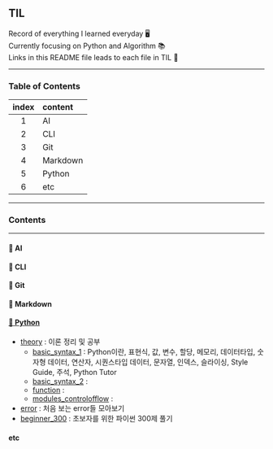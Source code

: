 ## TIL
Record of everything I learned everyday 🖥️   
Currently focusing on Python and Algorithm 📚  
Links in this README file leads to each file in TIL 🔗

---

### Table of Contents

| index | content |
|:-------:|:----------|
|1| AI | 
|2| CLI | 
|3| Git | 
|4| Markdown | 
|5| Python | 
|6| etc | 

---
### Contents
---

#### 📌 AI

#### 📌 CLI

#### 📌 Git

#### 📌 Markdown

#### [📌 Python](https://github.com/nancykim99/TIL/tree/9ecde71cb9a0c4e0d3324c034a7f703f7ee94f45/Python)
- [theory](https://github.com/nancykim99/TIL/tree/9ecde71cb9a0c4e0d3324c034a7f703f7ee94f45/Python/theory) : 이론 정리 및 공부
    - [basic_syntax_1](https://github.com/nancykim99/TIL/blob/9ecde71cb9a0c4e0d3324c034a7f703f7ee94f45/Python/theory/basic_syntax_1.md) : Python이란, 표현식, 값, 변수, 할당, 메모리, 데이터타입, 숫자형 데이터, 연산자, 시퀀스타입 데이터, 문자열, 인덱스, 슬라이싱, Style Guide, 주석, Python Tutor
    - [basic_syntax_2](https://github.com/nancykim99/TIL/blob/9ecde71cb9a0c4e0d3324c034a7f703f7ee94f45/Python/theory/basic_syntax_2.md) : 
    - [function](https://github.com/nancykim99/TIL/blob/9ecde71cb9a0c4e0d3324c034a7f703f7ee94f45/Python/theory/functions.md) : 
    - [modules_controlofflow](https://github.com/nancykim99/TIL/blob/9ecde71cb9a0c4e0d3324c034a7f703f7ee94f45/Python/theory/modules_controlofflow.md) : 
- [error](https://github.com/nancykim99/TIL/tree/9ecde71cb9a0c4e0d3324c034a7f703f7ee94f45/Python/error) : 처음 보는 error들 모아보기
- [beginner_300](https://github.com/nancykim99/TIL/tree/9ecde71cb9a0c4e0d3324c034a7f703f7ee94f45/Python/beginner_300) : 초보자를 위한 파이썬 300제 풀기

#### etc

